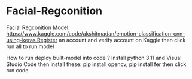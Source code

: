 # Facial-Regconition
Facial Regconition Model: https://www.kaggle.com/code/akshitmadan/emotion-classification-cnn-using-keras.Register an account and verify account on Kaggle then click run all to run model

How to run deploy built-model into code ?
Install python 3.11 and Visual Studio Code then install these: pip install opencv, pip install fer then click run code
